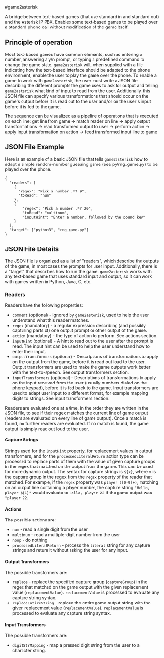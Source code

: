 #game2asterisk

A bridge between text-based games (that use standard in and standard out) and the Asterisk IP PBX. Enables some text-based games to be played over a standard phone call without modification of the game itself. 

## Principle of operation

Most text-based games have common elements, such as entering a number, answering a y/n prompt, or typing a predefined command to change the game state. `game2asterisk` will, when supplied with a file indicating how the text-based interface should be adapted to the phone environment, enable the user to play the game over the phone. To enable a game to work with `game2asterisk`, the user must write a JSON file describing the different prompts the game uses to ask for output and telling `game2asterisk` what kind of input to read from the user. Additionally, this JSON file can specify various transformations that should occur on the game's output before it is read out to the user and/or on the user's input before it is fed to the game.

The sequence can be visualized as a pipeline of operations that is executed on each line:
get line from game -> match reader on line -> apply output transformations -> read transformed output to user -> perform action -> apply input transformation on action -> feed transformed input line to game

## JSON File Example

Here is an example of a basic JSON file that tells `game2asterisk` how to adapt a simple random-number guessing game (see py/rng_game.py) to be played over the phone.

```
{
  "readers": [
    {
      "regex": "Pick a number .*? 9",
      "toRead": "num"
    },
    {
    	"regex": "Pick a number .*? 20",
    	"toRead": "multinum",
    	"inputHint": "Enter a number, followed by the pound key"
    }
  ],
  "target": ["python3", "rng_game.py"]
}
````

## JSON File Details

The JSON file is organized as a list of "readers", which describe the outputs of the game, in most cases the prompts for user input. Additionally, there is a "target" that describes how to run the game. `game2asterisk` works with any text-based game that uses standard input and output, so it can work with games written in Python, Java, C, etc.

### Readers
Readers have the following properties:
- `comment` (optional) - ignored by `game2asterisk`, used to help the user understand what this reader matches.
- `regex` (mandatory) - a regular expression describing (and possibly capturing parts of) one output prompt or other output of the game.
- `action` (mandatory) - the type of action to perform. See actions section.
- `inputHint` (optional) - A hint to read out to the user after the prompt is read. The input hint can be used to help the user understand how to enter their input.
- `outputTransformers` (optional) - Descriptions of transformations to apply on the output from the game, before it is read out loud to the user. Output transformers are used to make the game outputs work better with the text-to-speech. See output transformers section.
- `inputTransformers` (optional) - Descriptions of transformations to apply on the input received from the user (usually numbers dialed on the phone keypad), before it is fed back to the game. Input transformers are used to adapt user input to a different format, for example mapping digits to strings. See input transformers section.


Readers are evaluated one at a time, in the order they are written in the JSON file, to see if their regex matches the current line of game output (readers are evaluated on every line of game output). Once a match is found, no further readers are evaluated. If no match is found, the game output is simply read out loud to the user.

#### Capture Strings
Strings used for the `inputHint` property, for replacement values in output transformers, and for the `processedLiteralReturn` action type can be processed to replace parts of them with the value of given capture groups in the regex that matched on the output from the game. This can be used for more dynamic output. The syntax for capture strings is `${x}`, where `x` is the capture group in the regex from the `regex` property of the reader that matched. For example, if the `regex` property was `player ([0-9]+)`, matching on an output line containing a player number, the capture string `"Hello, player ${1}"` would evaluate to `Hello, player 22` if the game output was `"player 22`.

#### Actions
The possible actions are:
- `num` - read a single digit from the user
- `multinum` - read a multiple-digit number from the user
- `noop` - do nothing
- `processedLiteralReturn` - process the `literal` string for any capture strings and return it without asking the user for any input.


#### Output Transformers
The possible transformers are:
- `replace` - replace the specified capture group (`captureGroup`) in the regex that matched on the game output with the given replacement value (`replacementValue`). `replacementValue` is processed to evaluate any capture string syntax. 
- `replaceEntireString` - replace the entire game output string with the given replacement value (`replacementValue`). `replacementValue` is processed to evaluate any capture string syntax. 


#### Input Transformers
The possible transformers are:
- `digitStrMapping` - map a pressed digit string from the user to a character string. 